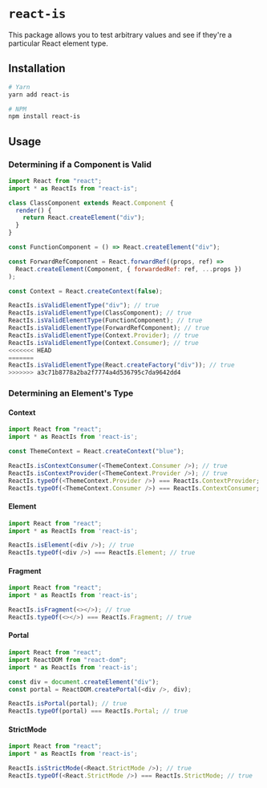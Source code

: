 # `react-is`

This package allows you to test arbitrary values and see if they're a particular React element type.

## Installation

```sh
# Yarn
yarn add react-is

# NPM
npm install react-is
```

## Usage

### Determining if a Component is Valid

```js
import React from "react";
import * as ReactIs from "react-is";

class ClassComponent extends React.Component {
  render() {
    return React.createElement("div");
  }
}

const FunctionComponent = () => React.createElement("div");

const ForwardRefComponent = React.forwardRef((props, ref) =>
  React.createElement(Component, { forwardedRef: ref, ...props })
);

const Context = React.createContext(false);

ReactIs.isValidElementType("div"); // true
ReactIs.isValidElementType(ClassComponent); // true
ReactIs.isValidElementType(FunctionComponent); // true
ReactIs.isValidElementType(ForwardRefComponent); // true
ReactIs.isValidElementType(Context.Provider); // true
ReactIs.isValidElementType(Context.Consumer); // true
<<<<<<< HEAD
=======
ReactIs.isValidElementType(React.createFactory("div")); // true
>>>>>>> a3c71b8778a2ba2f7774a4d536795c7da9642dd4
```

### Determining an Element's Type

#### Context

```js
import React from "react";
import * as ReactIs from 'react-is';

const ThemeContext = React.createContext("blue");

ReactIs.isContextConsumer(<ThemeContext.Consumer />); // true
ReactIs.isContextProvider(<ThemeContext.Provider />); // true
ReactIs.typeOf(<ThemeContext.Provider />) === ReactIs.ContextProvider; // true
ReactIs.typeOf(<ThemeContext.Consumer />) === ReactIs.ContextConsumer; // true
```

#### Element

```js
import React from "react";
import * as ReactIs from 'react-is';

ReactIs.isElement(<div />); // true
ReactIs.typeOf(<div />) === ReactIs.Element; // true
```

#### Fragment

```js
import React from "react";
import * as ReactIs from 'react-is';

ReactIs.isFragment(<></>); // true
ReactIs.typeOf(<></>) === ReactIs.Fragment; // true
```

#### Portal

```js
import React from "react";
import ReactDOM from "react-dom";
import * as ReactIs from 'react-is';

const div = document.createElement("div");
const portal = ReactDOM.createPortal(<div />, div);

ReactIs.isPortal(portal); // true
ReactIs.typeOf(portal) === ReactIs.Portal; // true
```

#### StrictMode

```js
import React from "react";
import * as ReactIs from 'react-is';

ReactIs.isStrictMode(<React.StrictMode />); // true
ReactIs.typeOf(<React.StrictMode />) === ReactIs.StrictMode; // true
```
